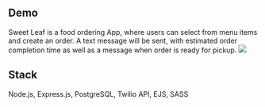 ## Demo
Sweet Leaf is a food ordering App, where users can select from menu items and create an order. A text message will be sent, with estimated order completion time as well as a message when order is ready for pickup. 
<img src="https://github.com/nikaffa/FeedMe/raw/master/docs/user_experience.gif">

## Stack

Node.js, 
Express.js, 
PostgreSQL, 
Twilio API, 
EJS, 
SASS
